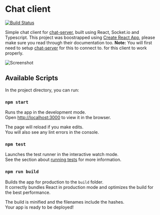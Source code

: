 # Chat client

[![Build Status](https://travis-ci.com/jurgisrudaks/chat-client.svg?branch=master)](https://travis-ci.com/jurgisrudaks/chat-client)

Simple chat client for [chat-server](https://github.com/jurgisrudaks/chat-server/), built using React, Socket.io and Typescript. This project was boostrapped using [Create React App](https://create-react-app.dev/), please make sure you read through their documentation too.
**Note:** You will first need to setup [chat-server](https://github.com/jurgisrudaks/chat-server/) for this to connect to. for this client to work properly.

![Screenshot](https://user-images.githubusercontent.com/4631864/81497891-2e88fc80-92ca-11ea-8942-8817d840a129.png)

## Available Scripts

In the project directory, you can run:

### `npm start`

Runs the app in the development mode.<br />
Open [http://localhost:3000](http://localhost:3000) to view it in the browser.

The page will reload if you make edits.<br />
You will also see any lint errors in the console.

### `npm test`

Launches the test runner in the interactive watch mode.<br />
See the section about [running tests](https://facebook.github.io/create-react-app/docs/running-tests) for more information.

### `npm run build`

Builds the app for production to the `build` folder.<br />
It correctly bundles React in production mode and optimizes the build for the best performance.

The build is minified and the filenames include the hashes.<br />
Your app is ready to be deployed!

